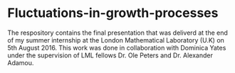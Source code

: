 # Fluctuations-in-growth-processes
The respository contains the final presentation that was deliverd at the end of my summer internship at the London Mathematical Laboratory (U.K) on 5th August 2016. This work was done in collaboration with Dominica Yates under the supervision of LML fellows Dr. Ole Peters  and Dr. Alexander Adamou. 
